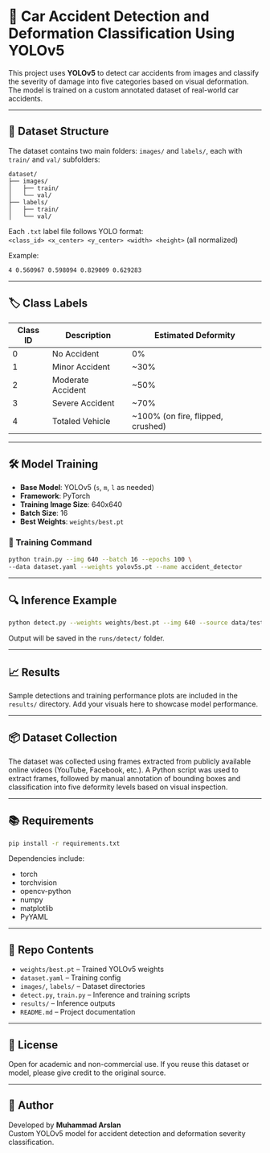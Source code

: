 # 🚗 Car Accident Detection and Deformation Classification Using YOLOv5

This project uses **YOLOv5** to detect car accidents from images and classify the severity of damage into five categories based on visual deformation. The model is trained on a custom annotated dataset of real-world car accidents.

---

## 📂 Dataset Structure

The dataset contains two main folders: `images/` and `labels/`, each with `train/` and `val/` subfolders:

```
dataset/
├── images/
│   ├── train/
│   └── val/
├── labels/
│   ├── train/
│   └── val/
```

Each `.txt` label file follows YOLO format:  
`<class_id> <x_center> <y_center> <width> <height>` (all normalized)

Example:
```
4 0.560967 0.598094 0.829009 0.629283
```

---

## 🏷️ Class Labels

| Class ID | Description             | Estimated Deformity |
|----------|--------------------------|----------------------|
| 0        | No Accident              | 0%                   |
| 1        | Minor Accident           | ~30%                 |
| 2        | Moderate Accident        | ~50%                 |
| 3        | Severe Accident          | ~70%                 |
| 4        | Totaled Vehicle          | ~100% (on fire, flipped, crushed) |

---

## 🛠️ Model Training

- **Base Model**: YOLOv5 (`s`, `m`, `l` as needed)
- **Framework**: PyTorch
- **Training Image Size**: 640x640
- **Batch Size**: 16
- **Best Weights**: `weights/best.pt`

### 🔧 Training Command

```bash
python train.py --img 640 --batch 16 --epochs 100 \
--data dataset.yaml --weights yolov5s.pt --name accident_detector
```

---

## 🔍 Inference Example

```bash
python detect.py --weights weights/best.pt --img 640 --source data/test_image.jpg
```

Output will be saved in the `runs/detect/` folder.

---

## 📈 Results

Sample detections and training performance plots are included in the `results/` directory. Add your visuals here to showcase model performance.

---

## 📦 Dataset Collection

The dataset was collected using frames extracted from publicly available online videos (YouTube, Facebook, etc.). A Python script was used to extract frames, followed by manual annotation of bounding boxes and classification into five deformity levels based on visual inspection.

---

## 📚 Requirements

```bash
pip install -r requirements.txt
```

Dependencies include:
- torch
- torchvision
- opencv-python
- numpy
- matplotlib
- PyYAML

---

## 📁 Repo Contents

- `weights/best.pt` – Trained YOLOv5 weights
- `dataset.yaml` – Training config
- `images/`, `labels/` – Dataset directories
- `detect.py`, `train.py` – Inference and training scripts
- `results/` – Inference outputs
- `README.md` – Project documentation

---

## 📜 License

Open for academic and non-commercial use. If you reuse this dataset or model, please give credit to the original source.

---

## 👤 Author

Developed by **Muhammad Arslan**  
Custom YOLOv5 model for accident detection and deformation severity classification.